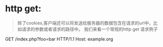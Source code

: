 # http get:
> 除了cookies,客户端还可以将发送给服务器的数据包含在请求的url中，比如请求的参数或者请求的路径中。 我们来看一个常规的http get 请求例子

GET /index.php?foo=bar 
HTTP/1.1 
Host: example.org


